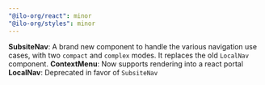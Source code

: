 ```yaml
---
"@ilo-org/react": minor
"@ilo-org/styles": minor
---
```


**SubsiteNav**: A brand new component to handle the various navigation use cases, with two `compact` and `complex` modes. It replaces the old `LocalNav` component.
**ContextMenu**: Now supports rendering into a react portal
**LocalNav**: Deprecated in favor of `SubsiteNav`
